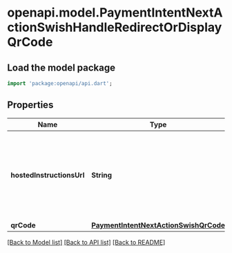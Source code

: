 # openapi.model.PaymentIntentNextActionSwishHandleRedirectOrDisplayQrCode

## Load the model package
```dart
import 'package:openapi/api.dart';
```

## Properties
Name | Type | Description | Notes
------------ | ------------- | ------------- | -------------
**hostedInstructionsUrl** | **String** | The URL to the hosted Swish instructions page, which allows customers to view the QR code. | 
**qrCode** | [**PaymentIntentNextActionSwishQrCode**](PaymentIntentNextActionSwishQrCode.md) |  | 

[[Back to Model list]](../README.md#documentation-for-models) [[Back to API list]](../README.md#documentation-for-api-endpoints) [[Back to README]](../README.md)


